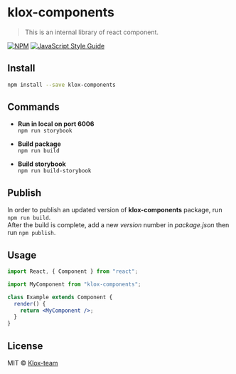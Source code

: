 # klox-components

> This is an internal library of react component.

[![NPM](https://img.shields.io/npm/v/klox-components.svg)](https://www.npmjs.com/package/klox-components) [![JavaScript Style Guide](https://img.shields.io/badge/code_style-standard-brightgreen.svg)](https://standardjs.com)

## Install

```bash
npm install --save klox-components
```

## Commands 
- <strong>Run in local on port 6006</strong>  
```npm run storybook```
  
- <strong>Build package</strong>  
```npm run build```
  
- <strong>Build storybook</strong>  
```npm run build-storybook```

## Publish
  
In order to publish an updated version of <strong>klox-components</strong> package, run ```npm run build```.  
After the build is complete, add a new <em>version</em> number in <em>package.json</em> then run ```npm publish```.  

## Usage

```jsx
import React, { Component } from "react";

import MyComponent from "klox-components";

class Example extends Component {
  render() {
    return <MyComponent />;
  }
}
```

## License

MIT © [Klox-team](https://github.com/Klox-team)
